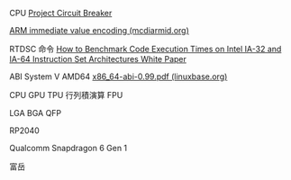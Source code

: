 CPU
[Project Circuit Breaker](https://www.projectcircuitbreaker.com/)


[ARM immediate value encoding (mcdiarmid.org)](https://alisdair.mcdiarmid.org/arm-immediate-value-encoding/)

RTDSC 命令
[How to Benchmark Code Execution Times on Intel IA-32 and IA-64 Instruction Set Architectures White Paper](https://www.intel.com/content/dam/www/public/us/en/documents/white-papers/ia-32-ia-64-benchmark-code-execution-paper.pdf)

ABI
System V AMD64
[x86_64-abi-0.99.pdf (linuxbase.org)](https://refspecs.linuxbase.org/elf/x86_64-abi-0.99.pdf)

CPU
GPU
TPU 行列積演算
FPU

LGA
BGA
QFP

RP2040

Qualcomm Snapdragon 6 Gen 1

富岳